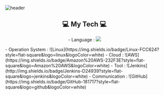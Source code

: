 ![header](https://capsule-render.vercel.app/api?type=rounded&color=auto&height=300&section=header&text=YEONSUN%20YOON&fontSize=70&fontColor=000080)

<h2 align="center"> 💻  My Tech 💻 </h2>


<p align="center"> - Language : <img src="https://img.shields.io/badge/Python-3776AB?style=flat-square&logo=Python&logoColor=white"/></p>
- Operation System : ![Linux](https://img.shields.io/badge/Linux-FCC624?style=flat-square&logo=linux&logoColor=white)
- Cloud : ![AWS](https://img.shields.io/badge/Amazon%20AWS-232F3E?style=flat-square&logo=Amazon%20AWS&logoColor=white)
- Tool : ![Jenkins](http://img.shields.io/badge/Jenkins-D24939?style=flat-square&logo=jenkins&logoColor=white)
- Communication : ![GitHub](https://img.shields.io/badge/GitHub-181717?style=flat-square&logo=github&logoColor=white)
</p>
